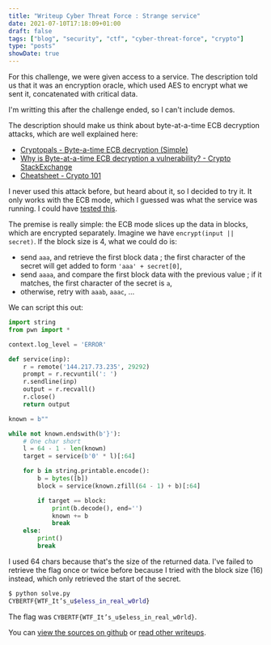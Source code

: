 ```yaml
---
title: "Writeup Cyber Threat Force : Strange service"
date: 2021-07-10T17:18:09+01:00
draft: false
tags: ["blog", "security", "ctf", "cyber-threat-force", "crypto"]
type: "posts"
showDate: true
---
```


For this challenge, we were given access to a service. The description told us that it was an encryption oracle, which used AES to encrypt what we sent it, concatenated with critical data.

I'm writting this after the challenge ended, so I can't include demos.

The description should make us think about byte-at-a-time ECB decryption attacks, which are well explained here:
- [Cryptopals - Byte-a-time ECB decryption (Simple)](https://crypto.stackexchange.com/questions/55673/why-is-byte-at-a-time-ecb-decryption-a-vulnerability)
- [Why is Byte-at-a-time ECB decryption a vulnerability? - Crypto StackExchange](https://crypto.stackexchange.com/questions/55673/why-is-byte-at-a-time-ecb-decryption-a-vulnerability)
- [Cheatsheet - Crypto 101](https://pequalsnp-team.github.io/cheatsheet/crypto-101#encryption-oracle-attack)

I never used this attack before, but heard about it, so I decided to try it. It only works with the ECB mode, which I guessed was what the service was running. I could have [tested this](https://stackoverflow.com/a/20723807/6262617).

The premise is really simple: the ECB mode slices up the data in blocks, which are encrypted separately. Imagine we have `encrypt(input || secret)`. If the block size is 4, what we could do is:

- send `aaa`, and retrieve the first block data ; the first character of the secret will get added to form `'aaa' + secret[0]`,
- send `aaaa`, and compare the first block data with the previous value ; if it matches, the first character of the secret is `a`,
- otherwise, retry with `aaab`, `aaac`, ...

We can script this out:

```python
import string
from pwn import *

context.log_level = 'ERROR'

def service(inp):
    r = remote('144.217.73.235', 29292)
    prompt = r.recvuntil(': ')
    r.sendline(inp)
    output = r.recvall()
    r.close()
    return output

known = b""

while not known.endswith(b'}'):
    # One char short
    l = 64 - 1 - len(known)
    target = service(b'0' * l)[:64]

    for b in string.printable.encode():
        b = bytes([b])
        block = service(known.zfill(64 - 1) + b)[:64]

        if target == block:
            print(b.decode(), end='')
            known += b
            break
    else:
        print()
        break
```

I used 64 chars because that's the size of the returned data. I've failed to retrieve the flag once or twice before because I tried with the block size (16) instead, which only retrieved the start of the secret.

```bash
$ python solve.py
CYBERTF{WTF_It’s_u$eless_in_real_w0rld}
```

The flag was `CYBERTF{WTF_It’s_u$eless_in_real_w0rld}`.

You can [view the sources on github](https://github.com/vivescere/ctf/tree/main/cyber-threat-force-2021/crypto/strange-service) or [read other writeups](/blog/cyber-threat-force-ctf/).
